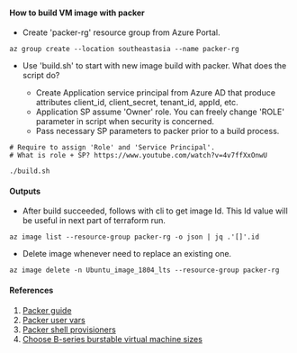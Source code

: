 #### How to build VM image with packer

  - Create 'packer-rg' resource group from Azure Portal.

```
az group create --location southeastasia --name packer-rg
```

  - Use 'build.sh' to start with new image build with packer. What does the script do?

    * Create Application service principal from Azure AD that produce attributes client_id, client_secret, tenant_id, appId, etc.
    * Application SP assume 'Owner' role. You can freely change 'ROLE' parameter in script when security is concerned.
    * Pass necessary SP parameters to packer prior to a build process.

```
# Require to assign 'Role' and 'Service Principal'.
# What is role + SP? https://www.youtube.com/watch?v=4v7ffXxOnwU

./build.sh
```

#### Outputs

  - After build succeeded, follows with cli to get image Id. This Id value will be useful in next part of terraform run.

```
az image list --resource-group packer-rg -o json | jq .'[]'.id
```

  - Delete image whenever need to replace an existing one.

```
az image delete -n Ubuntu_image_1804_lts --resource-group packer-rg
```

#### References

  1. [Packer guide](https://subramanisundaram.medium.com/packer-with-azure-build-automated-machine-images-4ccb104faf4f)
  2. [Packer user vars](https://www.packer.io/docs/templates/user-variables.html)
  3. [Packer shell provisioners](https://www.packer.io/docs/provisioners/shell.html)
  4. [Choose B-series burstable virtual machine sizes](https://docs.microsoft.com/en-us/azure/virtual-machines/sizes-b-series-burstable)

